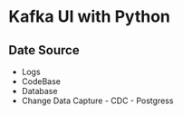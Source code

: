 # Kafka UI with Python

## Date Source
- Logs
- CodeBase
- Database
- Change Data Capture - CDC - Postgress 